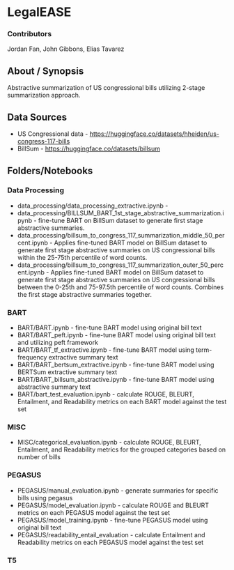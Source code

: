 # LegalEASE 

### Contributors 
Jordan Fan, John Gibbons, Elias Tavarez

## About / Synopsis 

Abstractive summarization of US congressional bills utilizing 2-stage summarization approach. 

## Data Sources
* US Congressional data - https://huggingface.co/datasets/hheiden/us-congress-117-bills
* BillSum - https://huggingface.co/datasets/billsum

## Folders/Notebooks

### Data Processing
* data_processing/data_processing_extractive.ipynb -
* data_processing/BILLSUM_BART_1st_stage_abstractive_summarization.ipynb - fine-tune BART on BillSum dataset to generate first stage abstractive summaries.
* data_processing/billsum_to_congress_117_summarization_middle_50_percent.ipynb - Applies fine-tuned BART model on BillSum dataset to generate first stage abstractive summaries on US congressional bills within the 25-75th percentile of word counts.
* data_processing/billsum_to_congress_117_summarization_outer_50_percent.ipynb - Applies fine-tuned BART model on BillSum dataset to generate first stage abstractive summaries on US congressional bills between the 0-25th and 75-97.5th percentile of word counts. Combines the first stage abstractive summaries together.

### BART
* BART/BART.ipynb - fine-tune BART model using original bill text 
* BART/BART_peft.ipynb - fine-tune BART model using original bill text and utilizing peft framework 
* BART/BART_tf_extractive.ipynb - fine-tune BART model using term-frequency extractive summary text 
* BART/BART_bertsum_extractive.ipynb - fine-tune BART model using BERTSum extractive summary text 
* BART/BART_billsum_abstractive.ipynb - fine-tune BART model using abstractive summary text 
* BART/bart_test_evaluation.ipynb - calculate ROUGE, BLEURT, Entailment, and Readability metrics on each BART model against the test set

### MISC
* MISC/categorical_evaluation.ipynb - calculate ROUGE, BLEURT, Entailment, and Readability metrics for the grouped categories based on number of bills

### PEGASUS
* PEGASUS/manual_evaluation.ipynb - generate summaries for specific bills using pegasus
* PEGASUS/model_evaluation.ipynb - calculate ROUGE and BLEURT metrics on each PEGASUS model against the test set
* PEGASUS/model_training.ipynb - fine-tune PEGASUS model using original bill text
* PEGASUS/readability_entail_evaluation - calculate Entailment and Readability metrics on each PEGASUS model against the test set

### T5
